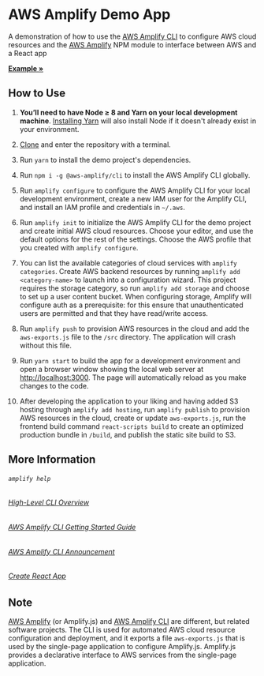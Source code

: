 # AWS Amplify Demo App

A demonstration of how to use the [AWS Amplify CLI](https://github.com/aws-amplify/amplify-cli) to configure AWS cloud resources and the [AWS Amplify](https://github.com/aws-amplify/amplify-js) NPM module to interface between AWS and a React app

**[Example »](http://amplifytest-20181102200157--hostingbucket.s3-website-us-west-2.amazonaws.com/)**

## How to Use

1. **You’ll need to have Node ≥ 8 and Yarn on your local development machine**. [Installing Yarn](https://yarnpkg.com/en/docs/install) will also install Node if it doesn't already exist in your environment.

2. [Clone](https://github.com/Burry/AWS-Amplify-Demo-React-App/archive/master.zip) and enter the repository with a terminal.

2. Run `yarn` to install the demo project's dependencies.

3. Run `npm i -g @aws-amplify/cli` to install the AWS Amplify CLI globally.

4. Run `amplify configure` to configure the AWS Amplify CLI for your local development environment, create a new IAM user for the Amplify CLI, and install an IAM profile and credentials in `~/.aws`.

5. Run `amplify init` to initialize the AWS Amplify CLI for the demo project and create initial AWS cloud resources. Choose your editor, and use the default options for the rest of the settings. Choose the AWS profile that you created with `amplify configure`.

6. You can list the available categories of cloud services with `amplify categories`. Create AWS backend resources by running `amplify add <category-name>` to launch into a configuration wizard. This project requires the storage category, so run `amplify add storage` and choose to set up a user content bucket. When configuring storage, Amplify will configure auth as a prerequisite: for this ensure that unauthenticated users are permitted and that they have read/write access.

7. Run `amplify push` to provision AWS resources in the cloud and add the `aws-exports.js` file to the `/src` directory. The application will crash without this file.

8. Run `yarn start` to build the app for a development environment and open a browser window showing the local web server at [http://localhost:3000](http://localhost:3000). The page will automatically reload as you make changes to the code.

9. After developing the application to your liking and having added S3 hosting through `amplify add hosting`, run `amplify publish` to provision AWS resources in the cloud, create or update `aws-exports.js`, run the frontend build command `react-scripts build` to create an optimized production bundle in `/build`, and publish the static site build to S3.

## More Information

###### `amplify help`
###### [High-Level CLI Overview](https://aws-amplify.github.io/media/toolchain)
###### [AWS Amplify CLI Getting Started Guide](https://aws-amplify.github.io/docs/js/start)
###### [AWS Amplify CLI Announcement](https://aws.amazon.com/blogs/mobile/announcing-the-aws-amplify-cli-toolchain/)
###### [Create React App](https://github.com/facebook/create-react-app)

## Note

[AWS Amplify](https://github.com/aws-amplify/amplify-js) (or Amplify.js) and [AWS Amplify CLI](https://github.com/aws-amplify/amplify-cli) are different, but related software projects. The CLI is used for automated AWS cloud resource configuration and deployment, and it exports a file `aws-exports.js` that is used by the single-page application to configure Amplify.js. Amplify.js provides a declarative interface to AWS services from the single-page application.

